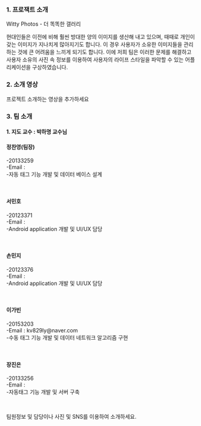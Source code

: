 ### 1. 프로잭트 소개

Witty Photos - 더 똑똑한 갤러리

 현대인들은 이전에 비해 훨씬 방대한 양의 이미지를 생산해 내고 있으며, 때때로 개인이 갖는 이미지가 지나치게 많아지기도 합니다.
이 경우 사용자가 소유한 이미지들을 관리하는 것에 큰 어려움을 느끼게 되기도 합니다.
이에 저희 팀은 이러한 문제를 해결하고 사용자 소유의 사진 속 정보를 이용하여 사용자의 라이프 스타일을 파악할 수 있는 어플리케이션을 구상하였습니다.

### 2. 소개 영상

프로젝트 소개하는 영상을 추가하세요

### 3. 팀 소개

#### 1. 지도 교수 : 박하명 교수님

<h4> 정찬영(팀장) </h4>
<p>-20133259 <br>
  -Email : <br>
  -자동 태그 기능 개발 및 데이터 베이스 설계  </p>
  <br>

<h4> 서민호 </h4>
<p>-20123371 <br>
  -Email : <br>
  -Android application 개발 및 UI/UX 담당  </p>
  <br>

<h4> 손민지 </h4>
<p>-20123376 <br>
  -Email : <br>
  -Android application 개발 및 UI/UX 담당  </p>
  <br>

<h4> 이가빈 </h4>
<p>-20153203 <br>
  -Email : kv829ly@naver.com <br>
  -수동 태그 기능 개발 및 데이터 네트워크 알고리즘 구현  </p>
  <br>

<h4> 장진은 </h4>
<p>-20133256 <br>
  -Email :  <br>
  -자동태그 기능 개발 및 서버 구축  </p>
  <br>


팀원정보 및 담당이나 사진 및 SNS를 이용하여 소개하세요.
